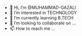 - 👋 Hi, I’m @MUHAMMAD-GAZALI
- 👀 I’m interested in TECHNOLOGY
- 🌱 I’m currently learning B.TECH
- 💞️ I’m looking to collaborate on ...
- 📫 How to reach me ...

<!---
MUHAMMAD-GAZALI/MUHAMMAD-GAZALI is a ✨ special ✨ repository because its `README.md` (this file) appears on your GitHub profile.
You can click the Preview link to take a look at your changes.
--->
